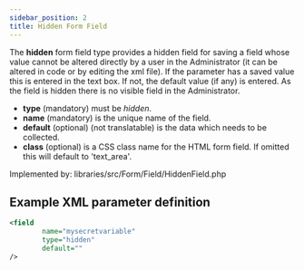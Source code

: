 ```yaml
---
sidebar_position: 2
title: Hidden Form Field
---
```



The **hidden** form field type provides a hidden field for saving a field whose value cannot be altered directly by a user in the Administrator (it can be altered in code or by editing the xml file). If the parameter has a saved value this is entered in the text box. If not, the default value (if any) is entered. As the field is hidden there is no visible field in the Administrator.

- **type** (mandatory) must be *hidden*.
- **name** (mandatory) is the unique name of the field.
- **default** (optional) (not translatable) is the data which needs to be collected.
- **class** (optional) is a CSS class name for the HTML form field. If omitted this will default to 'text_area'.

Implemented by: libraries/src/Form/Field/HiddenField.php

## Example XML parameter definition

```xml
<field
        name="mysecretvariable" 
        type="hidden" 
        default=""
/>
```

